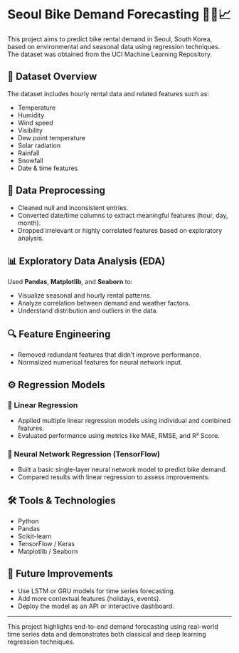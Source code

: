 # Seoul Bike Demand Forecasting 🚴‍♂️📈

This project aims to predict bike rental demand in Seoul, South Korea, based on environmental and seasonal data using regression techniques. The dataset was obtained from the UCI Machine Learning Repository.

## 📁 Dataset Overview

The dataset includes hourly rental data and related features such as:
- Temperature
- Humidity
- Wind speed
- Visibility
- Dew point temperature
- Solar radiation
- Rainfall
- Snowfall
- Date & time features

## 🧹 Data Preprocessing

- Cleaned null and inconsistent entries.
- Converted date/time columns to extract meaningful features (hour, day, month).
- Dropped irrelevant or highly correlated features based on exploratory analysis.

## 📊 Exploratory Data Analysis (EDA)

Used **Pandas**, **Matplotlib**, and **Seaborn** to:
- Visualize seasonal and hourly rental patterns.
- Analyze correlation between demand and weather factors.
- Understand distribution and outliers in the data.

## 🔍 Feature Engineering

- Removed redundant features that didn’t improve performance.
- Normalized numerical features for neural network input.

## ⚙️ Regression Models

### 📐 Linear Regression
- Applied multiple linear regression models using individual and combined features.
- Evaluated performance using metrics like MAE, RMSE, and R² Score.

### 🧠 Neural Network Regression (TensorFlow)
- Built a basic single-layer neural network model to predict bike demand.
- Compared results with linear regression to assess improvements.

## 🛠️ Tools & Technologies

- Python
- Pandas
- Scikit-learn
- TensorFlow / Keras
- Matplotlib / Seaborn

## 📌 Future Improvements

- Use LSTM or GRU models for time series forecasting.
- Add more contextual features (holidays, events).
- Deploy the model as an API or interactive dashboard.

---

This project highlights end-to-end demand forecasting using real-world time series data and demonstrates both classical and deep learning regression techniques.
